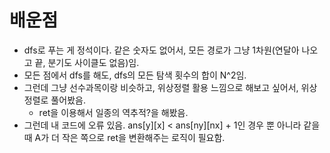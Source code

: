# 배운점
- dfs로 푸는 게 정석이다. 같은 숫자도 없어서, 모든 경로가 그냥 1차원(연달아 나오고 끝, 분기도 사이클도 없음)임.
- 모든 점에서 dfs를 해도, dfs의 모든 탐색 횟수의 합이 N^2임.
- 그런데 그냥 선수과목이랑 비슷하고, 위상정렬 활용 느낌으로 해보고 싶어서, 위상정렬로 풀어봤음.
    - ret을 이용해서 일종의 역추적?을 해봤음.
- 그런데 내 코드에 오류 있음. ans[y][x] < ans[ny][nx] + 1인 경우 뿐 아니라 같을 때 A가 더 작은 쪽으로 ret을 변환해주는 로직이 필요함.
